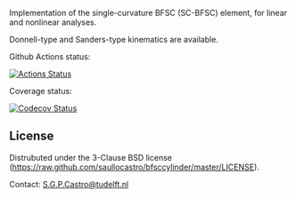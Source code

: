 Implementation of the single-curvature BFSC (SC-BFSC) element, for linear and
nonlinear analyses.

Donnell-type and Sanders-type kinematics are available.

Github Actions status:

[![Actions Status](https://github.com/saullocastro/bfsccylinder/workflows/pytest/badge.svg)](https://github.com/saullocastro/bfsccylinder/actions)

Coverage status:

[![Codecov Status](https://codecov.io/gh/saullocastro/bfsccylinder/branch/master/graph/badge.svg?token=KD9D8G8D2P)](https://codecov.io/gh/saullocastro/bfsccylinder)


License
-------
Distrubuted under the 3-Clause BSD license
(https://raw.github.com/saullocastro/bfsccylinder/master/LICENSE).

Contact: S.G.P.Castro@tudelft.nl

